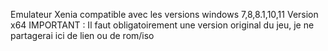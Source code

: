 Emulateur Xenia compatible avec les versions windows 7,8,8.1,10,11
Version x64
IMPORTANT : Il faut obligatoirement une version original du jeu, je ne partagerai ici de lien ou de rom/iso
